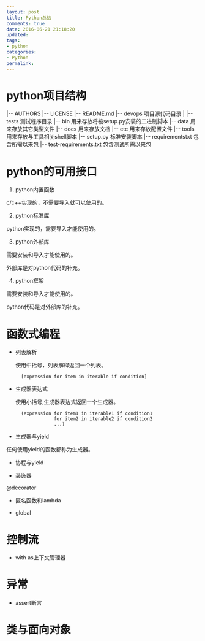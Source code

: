 ```yaml
---
layout: post
title: Python总结
comments: true
date: 2016-06-21 21:18:20
updated:
tags:
- python
categories:
- Python
permalink:
---
```


# python项目结构

|-- AUTHORS
|-- LICENSE
|-- README.md
|-- devops     项目源代码目录
|   |-- tests  测试程序目录
|-- bin        用来存放将被setup.py安装的二进制脚本
|-- data       用来存放其它类型文件
|-- docs       用来存放文档
|-- etc        用来存放配置文件
|-- tools      用来存放与工具相关shell脚本
|-- setup.py   标准安装脚本
|-- requirementstxt 包含所需以来包
|-- test-requirements.txt 包含测试所需以来包

# python的可用接口

1. python内置函数

c/c++实现的，不需要导入就可以使用的。

2. python标准库

python实现的，需要导入才能使用的。

3. python外部库

需要安装和导入才能使用的。

外部库是对python代码的补充。

4. python框架

需要安装和导入才能使用的。

python代码是对外部库的补充。

# 函数式编程

* 列表解析

    使用中括号，列表解释返回一个列表。

        [expression for item in iterable if condition]

* 生成器表达式

    使用小括号,生成器表达式返回一个生成器。

        (expression for item1 in iterable1 if condition1
                    for item2 in iterable2 if condition2
                    ...)

* 生成器与yield

任何使用yield的函数都称为生成器。

* 协程与yield

* 装饰器

@decorator

* 匿名函数和lambda

* global

# 控制流

* with as上下文管理器

# 异常

* assert断言

# 类与面向对象
